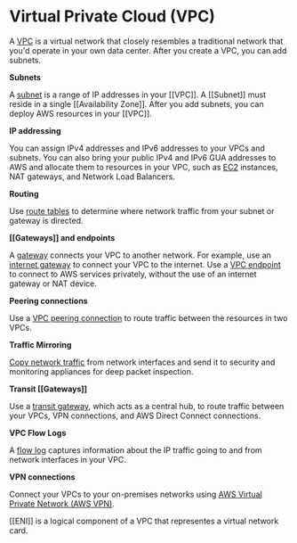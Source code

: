 # Virtual Private Cloud (VPC)

A [VPC](https://docs.aws.amazon.com/vpc/latest/userguide/configure-your-vpc.html) is a virtual network that closely resembles a traditional network that you'd operate in your own data center. After you create a VPC, you can add subnets.

**Subnets**

A [subnet](https://docs.aws.amazon.com/vpc/latest/userguide/configure-subnets.html) is a range of IP addresses in your [[VPC]]. A [[Subnet]] must reside in a single [[Availability Zone]]. After you add subnets, you can deploy AWS resources in your [[VPC]].

**IP addressing**

You can assign IPv4 addresses and IPv6 addresses to your VPCs and subnets. You can also bring your public IPv4 and IPv6 GUA addresses to AWS and allocate them to resources in your VPC, such as [EC2](EC2.md) instances, NAT gateways, and Network Load Balancers.

**Routing**

Use [route tables](https://docs.aws.amazon.com/vpc/latest/userguide/VPC_Route_Tables.html) to determine where network traffic from your subnet or gateway is directed.

**[[Gateways]] and endpoints**

A [gateway](https://docs.aws.amazon.com/vpc/latest/userguide/extend-intro.html) connects your VPC to another network. For example, use an [internet gateway](https://docs.aws.amazon.com/vpc/latest/userguide/VPC_Internet_Gateway.html) to connect your VPC to the internet. Use a [VPC endpoint](https://docs.aws.amazon.com/vpc/latest/privatelink/privatelink-access-aws-services.html) to connect to AWS services privately, without the use of an internet gateway or NAT device.

**Peering connections**

Use a [VPC peering connection](https://docs.aws.amazon.com/vpc/latest/peering/) to route traffic between the resources in two VPCs.

**Traffic Mirroring**

[Copy network traffic](https://docs.aws.amazon.com/vpc/latest/mirroring/) from network interfaces and send it to security and monitoring appliances for deep packet inspection.

**Transit [[Gateways]]**

Use a [transit gateway](https://docs.aws.amazon.com/vpc/latest/userguide/extend-tgw.html), which acts as a central hub, to route traffic between your VPCs, VPN connections, and AWS Direct Connect connections.

**VPC Flow Logs**

A [flow log](https://docs.aws.amazon.com/vpc/latest/userguide/flow-logs.html) captures information about the IP traffic going to and from network interfaces in your VPC.

**VPN connections**

Connect your VPCs to your on-premises networks using [AWS Virtual Private Network (AWS VPN)](https://docs.aws.amazon.com/vpc/latest/userguide/vpn-connections.html).

[[ENI]] is a logical component of a VPC that representes a virtual network card.